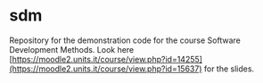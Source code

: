 # sdm
Repository for the demonstration code for the course Software Development Methods. Look here [https://moodle2.units.it/course/view.php?id=14255](https://moodle2.units.it/course/view.php?id=15637) for the slides.
